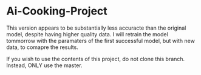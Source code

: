 # Ai-Cooking-Project

This version appears to be substantially less accuracte than the original model, despite having higher quality data. I will retrain 
the model tommorrow with the paramaters of the first successful model, but with new data, to comapre the results. 

If you wish to use the contents of this project, do not clone this branch. Instead, ONLY use the master.
